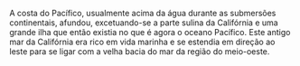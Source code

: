 ﻿A costa do Pacífico, usualmente acima da água durante as submersões continentais, afundou, excetuando-se a parte sulina da Califórnia e uma grande ilha que então existia no que é agora o oceano Pacífico. Este antigo mar da Califórnia era rico em vida marinha e se estendia em direção ao leste para se ligar com a velha bacia do mar da região do meio-oeste.